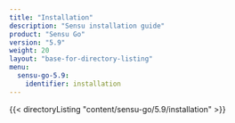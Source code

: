 ```yaml
---
title: "Installation"
description: "Sensu installation guide"
product: "Sensu Go"
version: "5.9"
weight: 20
layout: "base-for-directory-listing"
menu:
  sensu-go-5.9:
    identifier: installation
---
```


{{< directoryListing "content/sensu-go/5.9/installation" >}}

